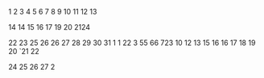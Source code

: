 1
2
3
4
5
6
7
8
9
10
11
12
13

14
14
15
16
17
19
20
2124

22
23
25
26
26
27
28
29
30
31
1
1
22
3
55
66
723
10
12
13
15
16
16
17
18
19
20
`21
22

24
25
26
27
2








